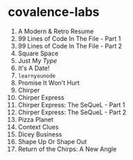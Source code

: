 # covalence-labs

1. A Modern & Retro Resume
2. 99 Lines of Code In The File - Part 1
3. 99 Lines of Code In The File - Part 2
4. Square Space
5. Just My *Type*
6. It's A Date! 
7. `learnyounode`
8. Promise It Won't Hurt
9. Chirper
10. Chirper Express 
11. Chirper Express: The SeQueL - Part 1
12. Chirper Express: The SeQueL - Part 2
13. Pizza Planet
14. Context Clues
15. Dicey Business
16. Shape Up Or Shape Out
17. Return of the Chirps: A New Angle
